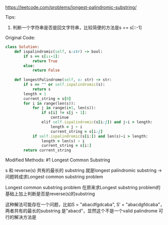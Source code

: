 https://leetcode.com/problems/longest-palindromic-substring/

Tips:
1. 判断一个字符串是否是回文字符串，比较简便的方法是s == s[::-1]

Original Code:
```ruby
class Solution:        
    def ispalindromic(self, s:str) -> bool:
        if s == s[::-1]:
            return True
        else:
            return False
        
    def longestPalindrome(self, s: str) -> str:
        if s == "" or self.ispalindromic(s):
            return s
        length = 1
        current_string = s[0]
        for i in range(len(s)):
            for j in range(i+1, len(s)):
                if s[i] != s[j - 1]:
                    continue
                elif self.ispalindromic(s[i:j]) and j-i > length:
                    length = j - i
                    current_string = s[i:j]
            if self.ispalindromic(s[i:]) and len(s)-i > length:
                length = len(s) - i
                current_string = s[i:]
        return current_string
```

Modified Methods: #1 Longest Common Substring

s 和 reverse(s) 共有的最长的 substring 就是longest palindromic substring -> 问题转成求Longest common substring problem

Longest common substring problem 在原来求Longest substring problem的基础上加上判断是否是reverse(s)的substring

这种解法可能存在一个问题，比如S = "abacdfgdcaba", S′ = "abacdgfdcaba"，两者共有的最长的substring 是"abacd"，显然这个不是一个valid palindrome
可行的解决方法是





